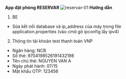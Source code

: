 **App đặt phòng RESERVAR**
![reservar-01](https://github.com/Nhung626/crossplatform/assets/83991398/4519624b-a688-4f34-b7f4-0cdfbd16f012)
**Hướng dẫn**
1. BE
- Sửa kết nối database và ip_address của máy trong file application.properties
  (vào cmd gõ ipconfig lấy ipv4)
2. Thông tin tài khoản test thanh toán VNP
- Ngân hàng:	NCB
- Số thẻ:	9704198526191432198
- Tên chủ thẻ:	NGUYEN VAN A
- Ngày phát hành:	07/15
- Mật khẩu OTP:	123456
